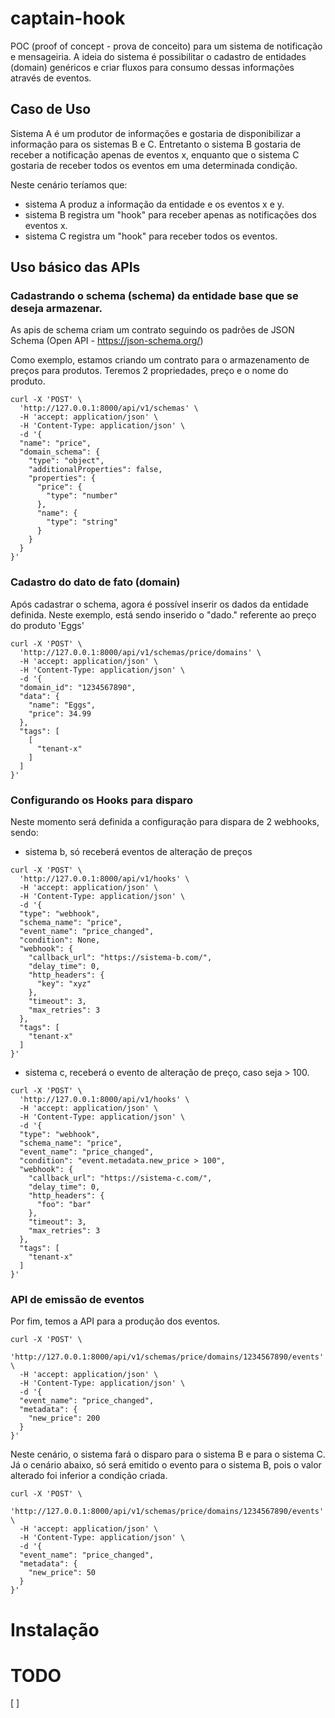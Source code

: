 # captain-hook

POC (proof of concept - prova de conceito) para um sistema de notificação e mensageiria. 
A ideia do sistema é possibilitar o cadastro de entidades (domain) genéricos e criar fluxos para consumo dessas 
informações através de eventos. 

## Caso de Uso
Sistema A é um produtor de informações e gostaria de disponibilizar a informação para os sistemas B e C. Entretanto 
o sistema B gostaria de receber a notificação apenas de eventos x, enquanto que o sistema C gostaria de receber todos os
eventos em uma determinada condição.

Neste cenário teríamos que:
- sistema A produz a informação da entidade e os eventos x e y.
- sistema B registra um "hook" para receber apenas as notificações dos eventos x.
- sistema C registra um "hook" para receber todos os eventos.

## Uso básico das APIs

### Cadastrando o schema (schema) da entidade base que se deseja armazenar.
As apis de schema criam um contrato seguindo os padrões de JSON Schema (Open API - https://json-schema.org/)

Como exemplo, estamos criando um contrato para o armazenamento de preços para produtos. Teremos 2 propriedades, preço e o nome do produto.
```shell
curl -X 'POST' \
  'http://127.0.0.1:8000/api/v1/schemas' \
  -H 'accept: application/json' \
  -H 'Content-Type: application/json' \
  -d '{
  "name": "price",
  "domain_schema": {
    "type": "object",
    "additionalProperties": false,
    "properties": {
      "price": {
        "type": "number"
      },
      "name": {
        "type": "string"
      }
    }
  }
}'
```
### Cadastro do dato de fato (domain)
Após cadastrar o schema, agora é possível inserir os dados da entidade definida. 
Neste exemplo, está sendo inserido o "dado." referente ao preço do produto 'Eggs'
```shell
curl -X 'POST' \
  'http://127.0.0.1:8000/api/v1/schemas/price/domains' \
  -H 'accept: application/json' \
  -H 'Content-Type: application/json' \
  -d '{
  "domain_id": "1234567890",
  "data": {
    "name": "Eggs",
    "price": 34.99
  },
  "tags": [
    [
      "tenant-x"
    ]
  ]
}'
```

### Configurando os Hooks para disparo

Neste momento será definida a configuração para dispara de 2 webhooks, sendo:

- sistema b, só receberá eventos de alteração de preços
```shell
curl -X 'POST' \
  'http://127.0.0.1:8000/api/v1/hooks' \
  -H 'accept: application/json' \
  -H 'Content-Type: application/json' \
  -d '{
  "type": "webhook",
  "schema_name": "price",
  "event_name": "price_changed",
  "condition": None,
  "webhook": {
    "callback_url": "https://sistema-b.com/",
    "delay_time": 0,
    "http_headers": {
      "key": "xyz"
    },
    "timeout": 3,
    "max_retries": 3
  },
  "tags": [
    "tenant-x"
  ]
}'
```
 
- sistema c, receberá o evento de alteração de preço, caso seja > 100.
```shell
curl -X 'POST' \
  'http://127.0.0.1:8000/api/v1/hooks' \
  -H 'accept: application/json' \
  -H 'Content-Type: application/json' \
  -d '{
  "type": "webhook",
  "schema_name": "price",
  "event_name": "price_changed",
  "condition": "event.metadata.new_price > 100",
  "webhook": {
    "callback_url": "https://sistema-c.com/",
    "delay_time": 0,
    "http_headers": {
      "foo": "bar"
    },
    "timeout": 3,
    "max_retries": 3
  },
  "tags": [
    "tenant-x"
  ]
}'
```

### API de emissão de eventos
Por fim, temos a API para a produção dos eventos.
```shell
curl -X 'POST' \
  'http://127.0.0.1:8000/api/v1/schemas/price/domains/1234567890/events' \
  -H 'accept: application/json' \
  -H 'Content-Type: application/json' \
  -d '{
  "event_name": "price_changed",
  "metadata": {
    "new_price": 200
  }
}'
```

Neste cenário, o sistema fará o disparo para o sistema B e para o sistema C.
Já o cenário abaixo, só será emitido o evento para o sistema B, pois o valor alterado foi inferior a condição criada.
```shell
curl -X 'POST' \
  'http://127.0.0.1:8000/api/v1/schemas/price/domains/1234567890/events' \
  -H 'accept: application/json' \
  -H 'Content-Type: application/json' \
  -d '{
  "event_name": "price_changed",
  "metadata": {
    "new_price": 50
  }
}'
```

# Instalação

# TODO
[ ]